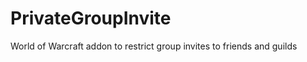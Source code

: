 PrivateGroupInvite
==================

World of Warcraft addon to restrict group invites to friends and guilds